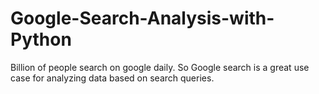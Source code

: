 # Google-Search-Analysis-with-Python
Billion of people search on google daily. So Google search is a great use case for analyzing data based on search queries.
